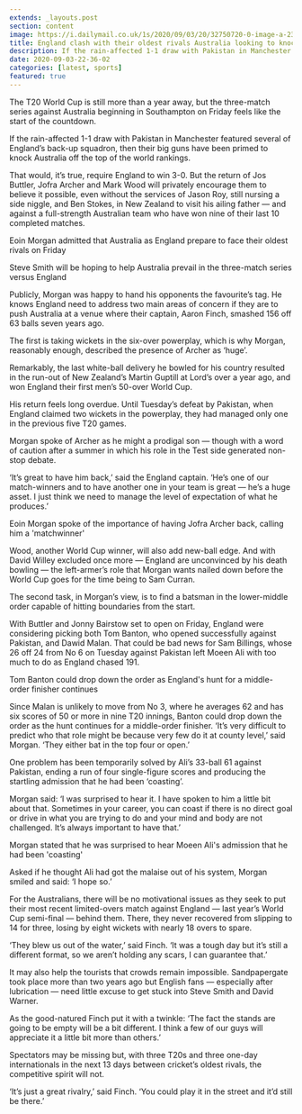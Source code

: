 ```yaml
---
extends: _layouts.post
section: content
image: https://i.dailymail.co.uk/1s/2020/09/03/20/32750720-0-image-a-23_1599163019785.jpg 
title: England clash with their oldest rivals Australia looking to knock them off their T20 perch 
description: If the rain-affected 1-1 draw with Pakistan in Manchester featured several of Englands back-up squadron, then their big guns have been primed to knock Australia off the top of the world rankings. 
date: 2020-09-03-22-36-02 
categories: [latest, sports] 
featured: true 
--- 
```

The T20 World Cup is still more than a year away, but the three-match series against Australia beginning in Southampton on Friday feels like the start of the countdown.

If the rain-affected 1-1 draw with Pakistan in Manchester featured several of England’s back-up squadron, then their big guns have been primed to knock Australia off the top of the world rankings.

That would, it’s true, require England to win 3-0. But the return of Jos Buttler, Jofra Archer and Mark Wood will privately encourage them to believe it possible, even without the services of Jason Roy, still nursing a side niggle, and Ben Stokes, in New Zealand to visit his ailing father — and against a full-strength Australian team who have won nine of their last 10 completed matches.

Eoin Morgan admitted that Australia as England prepare to face their oldest rivals on Friday

Steve Smith will be hoping to help Australia prevail in the three-match series versus England

Publicly, Morgan was happy to hand his opponents the favourite’s tag. He knows England need to address two main areas of concern if they are to push Australia at a venue where their captain, Aaron Finch, smashed 156 off 63 balls seven years ago.

The first is taking wickets in the six-over powerplay, which is why Morgan, reasonably enough, described the presence of Archer as ‘huge’.

Remarkably, the last white-ball delivery he bowled for his country resulted in the run-out of New Zealand’s Martin Guptill at Lord’s over a year ago, and won England their first men’s 50-over World Cup.

His return feels long overdue. Until Tuesday’s defeat by Pakistan, when England claimed two wickets in the powerplay, they had managed only one in the previous five T20 games.

Morgan spoke of Archer as he might a prodigal son — though with a word of caution after a summer in which his role in the Test side generated non-stop debate.

‘It’s great to have him back,’ said the England captain. ‘He’s one of our match-winners and to have another one in your team is great — he’s a huge asset. I just think we need to manage the level of expectation of what he produces.’

Eoin Morgan spoke of the importance of having Jofra Archer back, calling him a 'matchwinner'

Wood, another World Cup winner, will also add new-ball edge. And with David Willey excluded once more — England are unconvinced by his death bowling — the left-armer’s role that Morgan wants nailed down before the World Cup goes for the time being to Sam Curran.

The second task, in Morgan’s view, is to find a batsman in the lower-middle order capable of hitting boundaries from the start.

With Buttler and Jonny Bairstow set to open on Friday, England were considering picking both Tom Banton, who opened successfully against Pakistan, and Dawid Malan. That could be bad news for Sam Billings, whose 26 off 24 from No 6 on Tuesday against Pakistan left Moeen Ali with too much to do as England chased 191.

Tom Banton could drop down the order as England's hunt for a middle-order finisher continues

Since Malan is unlikely to move from No 3, where he averages 62 and has six scores of 50 or more in nine T20 innings, Banton could drop down the order as the hunt continues for a middle-order finisher. ‘It’s very difficult to predict who that role might be because very few do it at county level,’ said Morgan. ‘They either bat in the top four or open.’

One problem has been temporarily solved by Ali’s 33-ball 61 against Pakistan, ending a run of four single-figure scores and producing the startling admission that he had been ‘coasting’.

Morgan said: ‘I was surprised to hear it. I have spoken to him a little bit about that. Sometimes in your career, you can coast if there is no direct goal or drive in what you are trying to do and your mind and body are not challenged. It’s always important to have that.’ 

Morgan stated that he was surprised to hear Moeen Ali's admission that he had been 'coasting'

Asked if he thought Ali had got the malaise out of his system, Morgan smiled and said: ‘I hope so.’



For the Australians, there will be no motivational issues as they seek to put their most recent limited-overs match against England — last year’s World Cup semi-final — behind them. There, they never recovered from slipping to 14 for three, losing by eight wickets with nearly 18 overs to spare. 

‘They blew us out of the water,’ said Finch. ‘It was a tough day but it’s still a different format, so we aren’t holding any scars, I can guarantee that.’

It may also help the tourists that crowds remain impossible. Sandpapergate took place more than two years ago but English fans — especially after lubrication — need little excuse to get stuck into Steve Smith and David Warner.

As the good-natured Finch put it with a twinkle: ‘The fact the stands are going to be empty will be a bit different. I think a few of our guys will appreciate it a little bit more than others.’

Spectators may be missing but, with three T20s and three one-day internationals in the next 13 days between cricket’s oldest rivals, the competitive spirit will not.

‘It’s just a great rivalry,’ said Finch. ‘You could play it in the street and it’d still be there.’

